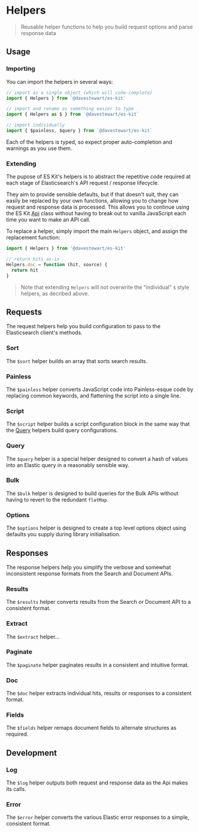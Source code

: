 #  Helpers

> Reusable helper functions to help you build request options and parse response data

## Usage

### Importing

You can import the helpers in several ways:

```js
// import as a single object (which will code-complete)
import { Helpers } from `@davestewart/es-kit`

// import and rename as something easier to type
import { Helpers as $ } from `@davestewart/es-kit`

// import individually
import { $painless, $query } from `@davestewart/es-kit`
```

Each of the helpers is typed, so expect proper auto-completion and warnings as you use them.

### Extending

The pupose of ES Kit's helpers is to abstract the repetitive code required at each stage of Elasticsearch's API request / response lifecycle.

They aim to provide sensible defaults, but if that doesn't suit, they can easily be replaced by your own functions, allowing you to change how request and response data is processed. This allows you to continue using the ES Kit [Api](../api/README.md) class without having to break out to vanilla JavaScript each time you want to make an API call.

To replace a helper, simply import the main `Helpers` object, and assign the replacement function:

```js
import { Helpers } from '@davestewart/es-kit'

// return hits as-is
Helpers.doc = function (hit, source) {
  return hit
}
```

> Note that extending `Helpers` will not overwrite the "individual" `$` style helpers, as decribed above.

## Requests

The request helpers help you build configuration to pass to the Elasticsearch client's methods.


### Sort

The `$sort` helper builds an array that sorts search results.

### Painless

The `$painless` helper converts JavaScript code into Painless-esque code by replacing common keywords, and flattening the script into a single line.

### Script

The `$script` helper builds a script configuration block in the same way that the [Query](queries) helpers build query configurations. 

### Query

The `$query` helper is a special helper designed to convert a hash of values into an Elastic query in a reasonably sensible way.

### Bulk

The `$bulk` helper is designed to build queries for the Bulk APIs without having to revert to the redundant `flatMap`.

### Options

The `$options` helper is designed to create a top level options object using defaults you supply during library initialisation.

## Responses

The response helpers help you simplify the verbose and somewhat inconsistent response formats from the Search and Document APIs. 

### Results

The `$results` helper converts results from the Search or Document API to a consistent format.

### Extract

The `$extract` helper...

### Paginate

The `$paginate` helper paginates results in a consistent and intuitive format.

### Doc

The `$doc` helper extracts individual hits, results or responses to a consistent format.

### Fields

The `$fields` helper remaps document fields to alternate structures as required.

## Development

### Log

The `$log` helper outputs both request and response data as the Api makes its calls.

### Error

The `$error` helper converts the various Elastic error responses to a simple, consistent format.

